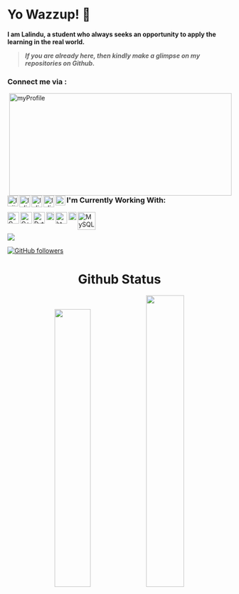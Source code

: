# Yo Wazzup! 👻 <!-- <img src="https://raw.githubusercontent.com/TheDudeThatCode/TheDudeThatCode/master/Assets/Hi.gif" width="29px"> -->

**I am Lalindu, a student who always seeks an opportunity to apply the learning in the real world.**

> ***If you are already here, then kindly make a glimpse on my repositories on Github.***
### Connect me via :

<img align="right" alt="myProfile" src="https://th.bing.com/th/id/R.44971c0d23aa16326fdcde4414dfab12?rik=UdvGuB%2fHvZnurA&riu=http%3a%2f%2fmedia.giphy.com%2fmedia%2f4TmxH7ZMn1aYE%2fgiphy.gif&ehk=%2b%2f7Ki0RIMf5Z195%2fOeIf%2fNbgFeME6qufrJPrNw%2fgKJE%3d&risl=&pid=ImgRaw&r=0" height="230" width="500">

[<img align="left" alt="lalindu | LinkedIn" width="24px" height="24" src="https://raw.githubusercontent.com/rahuldkjain/github-profile-readme-generator/master/src/images/icons/Social/linked-in-alt.svg" />][LinkedIn]
[<img align="left" alt="lalindu | Twitter" width="24px" height="26" src="https://raw.githubusercontent.com/rahuldkjain/github-profile-readme-generator/master/src/images/icons/Social/twitter.svg" />][Twitter]
[<img align="left" alt="lalindu | Facebook" width="24px" height="26" src="https://raw.githubusercontent.com/rahuldkjain/github-profile-readme-generator/master/src/images/icons/Social/facebook.svg" />][Facebook]
[<img align="left" alt="lalindu | Instagram" width="24px" height="26" src="https://raw.githubusercontent.com/rahuldkjain/github-profile-readme-generator/master/src/images/icons/Social/instagram.svg" />][Instagram]

<a href="mailto:lalindusankana66@gmail.com">
  <img align="left" width="22px" src="https://cdn.jsdelivr.net/npm/simple-icons@v3/icons/gmail.svg" />
</a>

<br>

### I'm Currently Working With:
<img align="left" alt="C" width="26px" src="https://upload.wikimedia.org/wikipedia/commons/1/18/C_Programming_Language.svg"/>
<img align="left" alt="C++" width="26px" src="https://upload.wikimedia.org/wikipedia/commons/1/18/ISO_C%2B%2B_Logo.svg"/>
<img align="left" alt="Python" width="26px" src="https://upload.wikimedia.org/wikipedia/commons/c/c3/Python-logo-notext.svg"/>
<img align="left" alt="Java" width="18px" src="https://upload.wikimedia.org/wikipedia/en/3/30/Java_programming_language_logo.svg"/>
<img align="left" alt="html" width="26px" src="https://upload.wikimedia.org/wikipedia/commons/6/61/HTML5_logo_and_wordmark.svg"/>
<img align="left" alt="css" width="18px" src="https://upload.wikimedia.org/wikipedia/commons/d/d5/CSS3_logo_and_wordmark.svg"/>
<img align="left" alt="MySQL" width="40px" src="https://upload.wikimedia.org/wikipedia/en/d/dd/MySQL_logo.svg"/>

<br><br>

![](https://komarev.com/ghpvc/?username=Lalindu01&color=orange)

[![GitHub followers](https://img.shields.io/github/followers/Lalindu01.svg?style=social&label=followers&maxAge=2592000)](https://github.com/Lalindu01?tab=followers)

<h1 align="center">Github Status</h1>
  <div align="center" >
  <img width="40%" src="https://github-readme-stats.vercel.app/api/top-langs/?username=Lalindu01&layout=compact"> <img width="41%" src="https://github-readme-streak-stats.herokuapp.com/?user=Lalindu01&)">
  </div>
  

<!--- Links of Social Sites --->
[LinkedIn]: https://www.linkedin.com/in/lalindu-sankana-426793207/
[Instagram]: https://www.instagram.com/lalindu__sankana/
[Twitter]: https://twitter.com/LalinduSankana
[Facebook]: https://www.facebook.com/lalindu.sankana.3/

